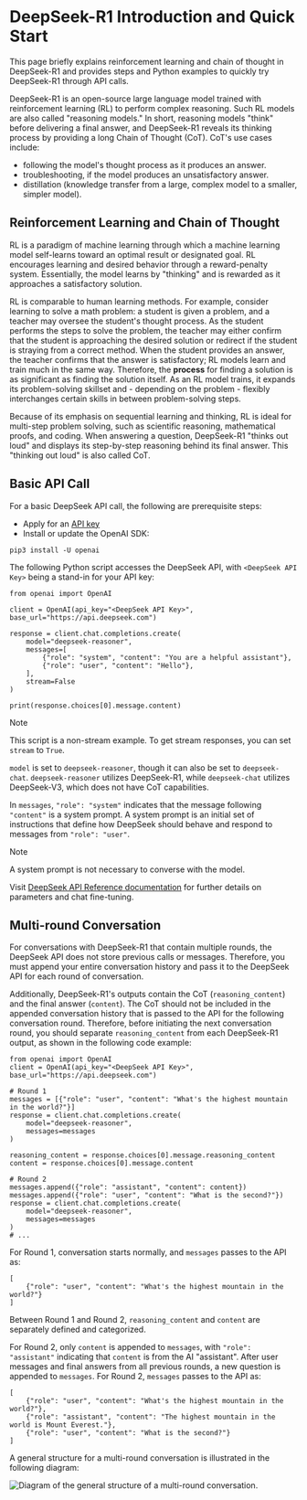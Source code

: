 # DeepSeek-R1 Introduction and Quick Start

This page briefly explains reinforcement learning and chain of thought in DeepSeek-R1 and provides steps and Python examples to quickly try DeepSeek-R1 through API calls.

DeepSeek-R1 is an open-source large language model trained with reinforcement learning (RL) to perform complex reasoning. Such RL models are also called "reasoning models." In short, reasoning models "think" before delivering a final answer, and DeepSeek-R1 reveals its thinking process by providing a long Chain of Thought (CoT). CoT's use cases include:
- following the model's thought process as it produces an answer.
- troubleshooting, if the model produces an unsatisfactory answer.
- distillation (knowledge transfer from a large, complex model to a smaller, simpler model).

## Reinforcement Learning and Chain of Thought

RL is a paradigm of machine learning through which a machine learning model self-learns toward an optimal result or designated goal. RL encourages learning and desired behavior through a reward-penalty system. Essentially, the model learns by "thinking" and is rewarded as it approaches a satisfactory solution.

RL is comparable to human learning methods. For example, consider learning to solve a math problem: a student is given a problem, and a teacher may oversee the student's thought process. As the student performs the steps to solve the problem, the teacher may either confirm that the student is approaching the desired solution or redirect if the student is straying from a correct method. When the student provides an answer, the teacher confirms that the answer is satisfactory; RL models learn and train much in the same way. Therefore, the **process** for finding a solution is as significant as finding the solution itself. As an RL model trains, it expands its problem-solving skillset and - depending on the problem - flexibly interchanges certain skills in between problem-solving steps.

Because of its emphasis on sequential learning and thinking, RL is ideal for multi-step problem solving, such as scientific reasoning, mathematical proofs, and coding. When answering a question, DeepSeek-R1 "thinks out loud" and displays its step-by-step reasoning behind its final answer. This "thinking out loud" is also called CoT.

## Basic API Call

For a basic DeepSeek API call, the following are prerequisite steps:
- Apply for an [API key](https://platform.deepseek.com/api_keys)
- Install or update the OpenAI SDK:
```
pip3 install -U openai
```

The following Python script accesses the DeepSeek API, with `<DeepSeek API Key>` being a stand-in for your API key:
```
from openai import OpenAI

client = OpenAI(api_key="<DeepSeek API Key>", base_url="https://api.deepseek.com")

response = client.chat.completions.create(
    model="deepseek-reasoner",
    messages=[
        {"role": "system", "content": "You are a helpful assistant"},
        {"role": "user", "content": "Hello"},
    ],
    stream=False
)

print(response.choices[0].message.content)
```

> [!NOTE]
> This script is a non-stream example. To get stream responses, you can set `stream` to `True`.

`model` is set to `deepseek-reasoner`, though it can also be set to `deepseek-chat`. `deepseek-reasoner` utilizes DeepSeek-R1, while `deepseek-chat` utilizes DeepSeek-V3, which does not have CoT capabilities.

In `messages`,  `"role": "system"` indicates that the message following `"content"` is a system prompt. A system prompt is an initial set of instructions that define how DeepSeek should behave and respond to messages from `"role": "user"`.

> [!NOTE]
> A system prompt is not necessary to converse with the model.

Visit [DeepSeek API Reference documentation](https://api-docs.deepseek.com/api/create-chat-completion) for further details on parameters and chat fine-tuning.

## Multi-round Conversation

For conversations with DeepSeek-R1 that contain multiple rounds, the DeepSeek API does not store previous calls or messages. Therefore, you must append your entire conversation history and pass it to the DeepSeek API for each round of conversation.

Additionally, DeepSeek-R1's outputs contain the CoT (`reasoning_content`) and the final answer (`content`). The CoT should not be included in the appended conversation history that is passed to the API for the following conversation round. Therefore, before initiating the next conversation round, you should separate `reasoning_content` from each DeepSeek-R1 output, as shown in the following code example:

```
from openai import OpenAI
client = OpenAI(api_key="<DeepSeek API Key>", base_url="https://api.deepseek.com")

# Round 1
messages = [{"role": "user", "content": "What's the highest mountain in the world?"}]
response = client.chat.completions.create(
    model="deepseek-reasoner",
    messages=messages
)

reasoning_content = response.choices[0].message.reasoning_content
content = response.choices[0].message.content

# Round 2
messages.append({"role": "assistant", "content": content})
messages.append({"role": "user", "content": "What is the second?"})
response = client.chat.completions.create(
    model="deepseek-reasoner",
    messages=messages
)
# ...
```

For Round 1, conversation starts normally, and `messages` passes to the API as:
```
[
    {"role": "user", "content": "What's the highest mountain in the world?"}
]
```

Between Round 1 and Round 2, `reasoning_content` and `content` are separately defined and categorized.

For Round 2, only `content` is appended to `messages`, with `"role": "assistant"` indicating that `content` is from the AI "assistant". After user messages and final answers from all previous rounds, a new question is appended to `messages`. For Round 2, `messages` passes to the API as:
```
[
    {"role": "user", "content": "What's the highest mountain in the world?"},
    {"role": "assistant", "content": "The highest mountain in the world is Mount Everest."},
    {"role": "user", "content": "What is the second?"}
]
```

A general structure for a multi-round conversation is illustrated in the following diagram:

![Diagram of the general structure of a multi-round conversation.](https://github.com/user-attachments/assets/577501f2-45bc-4522-aece-e8b0d77feb57)
